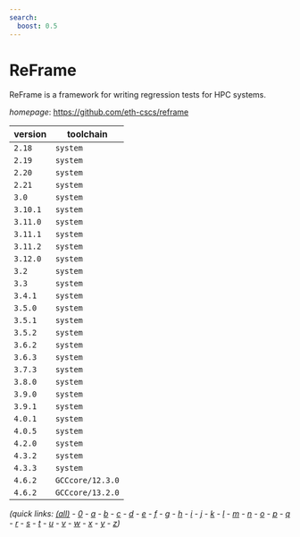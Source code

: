 ```yaml
---
search:
  boost: 0.5
---
```

# ReFrame

ReFrame is a framework for writing regression tests for HPC systems.

*homepage*: <https://github.com/eth-cscs/reframe>

version | toolchain
--------|----------
``2.18`` | ``system``
``2.19`` | ``system``
``2.20`` | ``system``
``2.21`` | ``system``
``3.0`` | ``system``
``3.10.1`` | ``system``
``3.11.0`` | ``system``
``3.11.1`` | ``system``
``3.11.2`` | ``system``
``3.12.0`` | ``system``
``3.2`` | ``system``
``3.3`` | ``system``
``3.4.1`` | ``system``
``3.5.0`` | ``system``
``3.5.1`` | ``system``
``3.5.2`` | ``system``
``3.6.2`` | ``system``
``3.6.3`` | ``system``
``3.7.3`` | ``system``
``3.8.0`` | ``system``
``3.9.0`` | ``system``
``3.9.1`` | ``system``
``4.0.1`` | ``system``
``4.0.5`` | ``system``
``4.2.0`` | ``system``
``4.3.2`` | ``system``
``4.3.3`` | ``system``
``4.6.2`` | ``GCCcore/12.3.0``
``4.6.2`` | ``GCCcore/13.2.0``


*(quick links: [(all)](../index.md) - [0](../0/index.md) - [a](../a/index.md) - [b](../b/index.md) - [c](../c/index.md) - [d](../d/index.md) - [e](../e/index.md) - [f](../f/index.md) - [g](../g/index.md) - [h](../h/index.md) - [i](../i/index.md) - [j](../j/index.md) - [k](../k/index.md) - [l](../l/index.md) - [m](../m/index.md) - [n](../n/index.md) - [o](../o/index.md) - [p](../p/index.md) - [q](../q/index.md) - [r](../r/index.md) - [s](../s/index.md) - [t](../t/index.md) - [u](../u/index.md) - [v](../v/index.md) - [w](../w/index.md) - [x](../x/index.md) - [y](../y/index.md) - [z](../z/index.md))*

